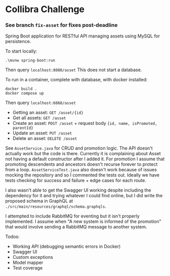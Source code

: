 # Collibra Challenge #

### **See branch `fix-asset` for fixes post-deadline**

Spring Boot application for RESTful API managing assets using MySQL for persistence.

To start locally:
```
.\mvnw spring-boot:run
```
Then query `localhost:8080/asset` This does not start a database.

To run in a container, complete with database, with docker installed:
```
docker build .
docker compose up
```
Then query `localhost:6868/asset`

- Getting an asset: `GET /asset/{id}`
- Get all assets: `GET /asset`
- Create an asset: `POST /asset` + request body `{id, name, isPromoted, parentId}`
- Update an asset: `PUT /asset`
- Delete an asset: `DELETE /asset`

See `AssetService.java` for CRUD and promotion logic. The API doesn't actually work but the code is there. Currently it is complaining about Asset not having a default constructor after I added it. For promotion I assume that promoting descendents and ancestors doesn't recurse forever to protect from a loop. `AssetServiceTest.java` also doesn't work because of issues mocking the repository and so I commented the tests out. Ideally we have tests checking for success and failure + edge cases for each route.

I also wasn't able to get the Swagger UI working despite including the dependency for it and trying whatever I could find online, but I did write the proposed schema in GraphQL at `./src/main/resources/graphql/schema.graphqls`.

I attempted to include RabbitMQ for eventing but it isn't properly implemented. I assume when "A new system is informed of the promotion" that would involve sending a RabbitMQ message to another system.

Todos:

- Working API (debugging semantic errors in Docker)
- Swagger UI
- Custom exceptions
- Model mapper
- Test coverage
